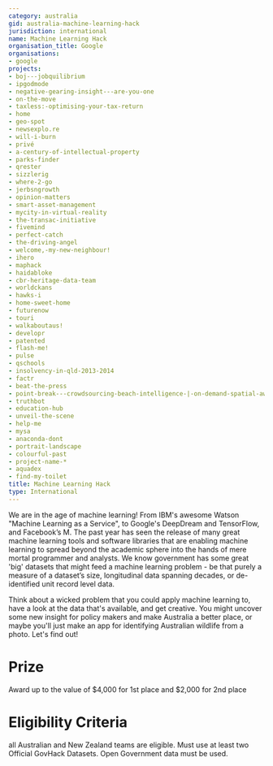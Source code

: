 ```yaml
---
category: australia
gid: australia-machine-learning-hack
jurisdiction: international
name: Machine Learning Hack
organisation_title: Google
organisations:
- google
projects:
- boj---jobquilibrium
- ipgodmode
- negative-gearing-insight---are-you-one
- on-the-move
- taxless:-optimising-your-tax-return
- home
- geo-spot
- newsexplo.re
- will-i-burn
- privé
- a-century-of-intellectual-property
- parks-finder
- qrester
- sizzlerig
- where-2-go
- jerbsngrowth
- opinion-matters
- smart-asset-management
- mycity-in-virtual-reality
- the-transac-initiative
- fivemind
- perfect-catch
- the-driving-angel
- welcome,-my-new-neighbour!
- ihero
- maphack
- haidabloke
- cbr-heritage-data-team
- worldckans
- hawks-i
- home-sweet-home
- futurenow
- touri
- walkaboutaus!
- developr
- patented
- flash-me!
- pulse
- qschools
- insolvency-in-qld-2013-2014
- factr
- beat-the-press
- point-break---crowdsourcing-beach-intelligence-|-on-demand-spatial-awareness
- truthbot
- education-hub
- unveil-the-scene
- help-me
- mysa
- anaconda-dont
- portrait-landscape
- colourful-past
- project-name-*
- aquadex
- find-my-toilet
title: Machine Learning Hack
type: International
---
```


We are in the age of machine learning! From IBM's awesome Watson "Machine Learning as a Service", to Google's DeepDream and TensorFlow, and Facebook’s M. The past year has seen the release of many great machine learning tools and software libraries that are enabling machine learning to spread beyond the academic sphere into the hands of mere mortal programmer and analysts. We know government has some great 'big' datasets that might feed a machine learning problem - be that purely a measure of a dataset’s size, longitudinal data spanning decades, or de-identified unit record level data.

Think about a wicked problem that you could apply machine learning to, have a look at the data that's available, and get creative. You might uncover some new insight for policy makers and make Australia a better place, or maybe you'll just make an app for identifying Australian wildlife from a photo. Let's find out!

# Prize
Award up to the value of $4,000 for 1st place and $2,000 for 2nd place

# Eligibility Criteria
all Australian and New Zealand teams are eligible.  Must use at least two Official GovHack Datasets.  Open Government data must be used.